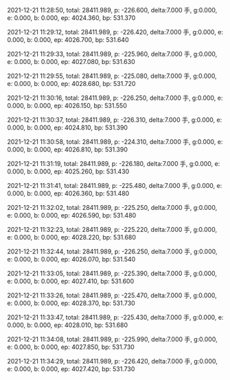 2021-12-21 11:28:50, total: 28411.989, p: -226.600, delta:7.000 手, g:0.000, e: 0.000, b: 0.000, ep: 4024.360, bp: 531.370

2021-12-21 11:29:12, total: 28411.989, p: -226.420, delta:7.000 手, g:0.000, e: 0.000, b: 0.000, ep: 4026.700, bp: 531.640

2021-12-21 11:29:33, total: 28411.989, p: -225.960, delta:7.000 手, g:0.000, e: 0.000, b: 0.000, ep: 4027.080, bp: 531.630

2021-12-21 11:29:55, total: 28411.989, p: -225.080, delta:7.000 手, g:0.000, e: 0.000, b: 0.000, ep: 4028.680, bp: 531.720

2021-12-21 11:30:16, total: 28411.989, p: -226.250, delta:7.000 手, g:0.000, e: 0.000, b: 0.000, ep: 4026.150, bp: 531.550

2021-12-21 11:30:37, total: 28411.989, p: -226.310, delta:7.000 手, g:0.000, e: 0.000, b: 0.000, ep: 4024.810, bp: 531.390

2021-12-21 11:30:58, total: 28411.989, p: -224.310, delta:7.000 手, g:0.000, e: 0.000, b: 0.000, ep: 4026.810, bp: 531.390

2021-12-21 11:31:19, total: 28411.989, p: -226.180, delta:7.000 手, g:0.000, e: 0.000, b: 0.000, ep: 4025.260, bp: 531.430

2021-12-21 11:31:41, total: 28411.989, p: -225.480, delta:7.000 手, g:0.000, e: 0.000, b: 0.000, ep: 4026.360, bp: 531.480

2021-12-21 11:32:02, total: 28411.989, p: -225.250, delta:7.000 手, g:0.000, e: 0.000, b: 0.000, ep: 4026.590, bp: 531.480

2021-12-21 11:32:23, total: 28411.989, p: -225.220, delta:7.000 手, g:0.000, e: 0.000, b: 0.000, ep: 4028.220, bp: 531.680

2021-12-21 11:32:44, total: 28411.989, p: -226.250, delta:7.000 手, g:0.000, e: 0.000, b: 0.000, ep: 4026.070, bp: 531.540

2021-12-21 11:33:05, total: 28411.989, p: -225.390, delta:7.000 手, g:0.000, e: 0.000, b: 0.000, ep: 4027.410, bp: 531.600

2021-12-21 11:33:26, total: 28411.989, p: -225.470, delta:7.000 手, g:0.000, e: 0.000, b: 0.000, ep: 4028.370, bp: 531.730

2021-12-21 11:33:47, total: 28411.989, p: -225.430, delta:7.000 手, g:0.000, e: 0.000, b: 0.000, ep: 4028.010, bp: 531.680

2021-12-21 11:34:08, total: 28411.989, p: -225.990, delta:7.000 手, g:0.000, e: 0.000, b: 0.000, ep: 4027.850, bp: 531.730

2021-12-21 11:34:29, total: 28411.989, p: -226.420, delta:7.000 手, g:0.000, e: 0.000, b: 0.000, ep: 4027.420, bp: 531.730